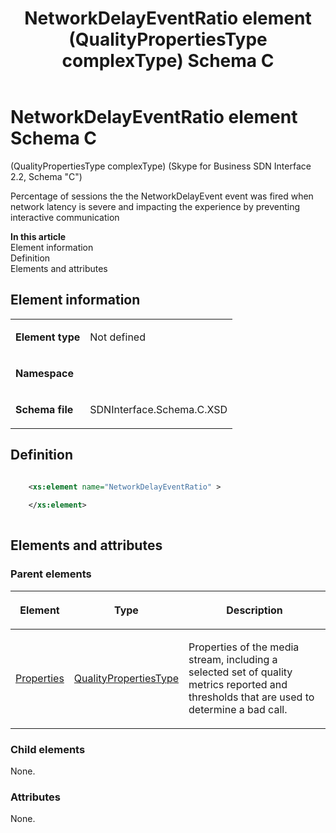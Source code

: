 ﻿---
title: NetworkDelayEventRatio element (QualityPropertiesType complexType) Schema C
description: Describes the Schema C iteration of the NetworkDelayEventRatio element and provides the element's definition, parent elements, and information.
TOCTitle: NetworkDelayEventRatio element
ms:assetid: 44017134-b5b2-9615-46f2-060fbdcdaaf3
ms:mtpsurl: https://msdn.microsoft.com/library/Mt404804(v=office.16)
ms:contentKeyID: 68250716
ms.date: 08/24/2015
mtps_version: v=office.16
dev_langs:
- xml
---

# NetworkDelayEventRatio element Schema C

(QualityPropertiesType complexType) (Skype for Business SDN Interface 2.2, Schema "C")

Percentage of sessions the the NetworkDelayEvent event was fired when network latency is severe and impacting the experience by preventing interactive communication

**In this article**  
Element information  
Definition  
Elements and attributes  

## Element information

<table>
<colgroup>
<col />
<col />
</colgroup>
<tbody>
<tr class="odd">
<td><p><strong>Element type</strong></p></td>
<td><p>Not defined</p></td>
</tr>
<tr class="even">
<td><p><strong>Namespace</strong></p></td>
<td><p></p></td>
</tr>
<tr class="odd">
<td><p><strong>Schema file</strong></p></td>
<td><p>SDNInterface.Schema.C.XSD</p></td>
</tr>
</tbody>
</table>


## Definition

```xml

    <xs:element name="NetworkDelayEventRatio" >
    
    </xs:element>
  
```

## Elements and attributes

### Parent elements

<table>
<colgroup>
<col />
<col />
<col />
</colgroup>
<thead>
<tr class="header">
<th><p>Element</p></th>
<th><p>Type</p></th>
<th><p>Description</p></th>
</tr>
</thead>
<tbody>
<tr class="odd">
<td><p><a href="properties-element-qualitytype-complextype-skype-for-business-sdn-interface-2-2-schema-c.md">Properties</a></p></td>
<td><p><a href="qualitypropertiestype-complextype-skype-for-business-sdn-interface-2-2-schema-c.md">QualityPropertiesType</a></p></td>
<td><p>Properties of the media stream, including a selected set of quality metrics reported and thresholds that are used to determine a bad call.</p></td>
</tr>
</tbody>
</table>


### Child elements

None.

### Attributes

None.

